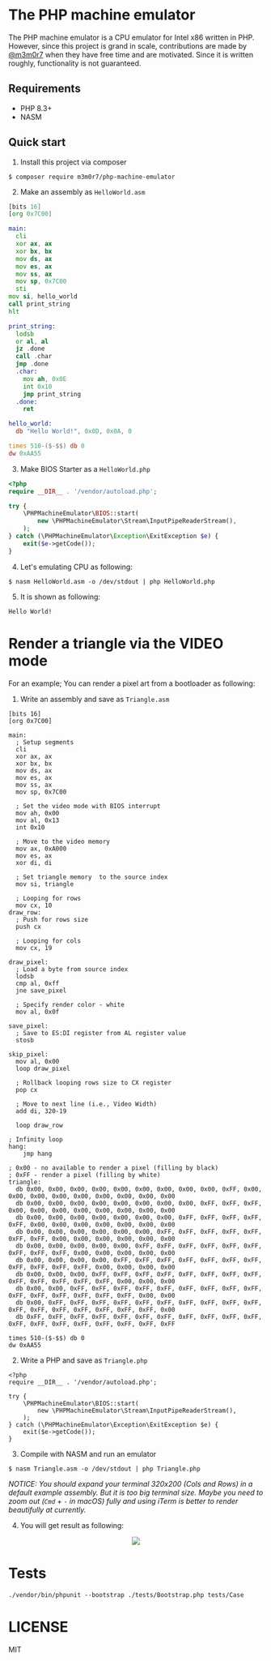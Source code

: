 # The PHP machine emulator

The PHP machine emulator is a CPU emulator for Intel x86 written in PHP.
However, since this project is grand in scale, contributions are made by [@m3m0r7](https://github.com/m3m0r7) when they have free time and are motivated.
Since it is written roughly, functionality is not guaranteed.

## Requirements

- PHP 8.3+
- NASM

## Quick start

1. Install this project via composer
```
$ composer require m3m0r7/php-machine-emulator
```

2. Make an assembly as `HelloWorld.asm`

```asm
[bits 16]
[org 0x7C00]

main:
  cli
  xor ax, ax
  xor bx, bx
  mov ds, ax
  mov es, ax
  mov ss, ax
  mov sp, 0x7C00
  sti
mov si, hello_world
call print_string
hlt

print_string:
  lodsb
  or al, al
  jz .done
  call .char
  jmp .done
  .char:
    mov ah, 0x0E
    int 0x10
    jmp print_string
  .done:
    ret

hello_world:
  db "Hello World!", 0x0D, 0x0A, 0

times 510-($-$$) db 0
dw 0xAA55
```

3. Make BIOS Starter as a `HelloWorld.php`

```php
<?php
require __DIR__ . '/vendor/autoload.php';

try {
    \PHPMachineEmulator\BIOS::start(
        new \PHPMachineEmulator\Stream\InputPipeReaderStream(),
    );
} catch (\PHPMachineEmulator\Exception\ExitException $e) {
    exit($e->getCode());
}
```

4. Let's emulating CPU as following:

```
$ nasm HelloWorld.asm -o /dev/stdout | php HelloWorld.php
```

5. It is shown as following:

```
Hello World!
```

# Render a triangle via the VIDEO mode

For an example; You can render a pixel art from a bootloader as following:

1. Write an assembly and save as `Triangle.asm`

```
[bits 16]
[org 0x7C00]

main:
  ; Setup segments
  cli
  xor ax, ax
  xor bx, bx
  mov ds, ax
  mov es, ax
  mov ss, ax
  mov sp, 0x7C00

  ; Set the video mode with BIOS interrupt
  mov ah, 0x00
  mov al, 0x13
  int 0x10

  ; Move to the video memory
  mov ax, 0xA000
  mov es, ax
  xor di, di

  ; Set triangle memory  to the source index
  mov si, triangle

  ; Looping for rows
  mov cx, 10
draw_row:
  ; Push for rows size
  push cx

  ; Looping for cols
  mov cx, 19

draw_pixel:
  ; Load a byte from source index
  lodsb
  cmp al, 0xff
  jne save_pixel

  ; Specify render color - white
  mov al, 0x0f

save_pixel:
  ; Save to ES:DI register from AL register value
  stosb

skip_pixel:
  mov al, 0x00
  loop draw_pixel

  ; Rollback looping rows size to CX register
  pop cx

  ; Move to next line (i.e., Video Width)
  add di, 320-19

  loop draw_row

; Infinity loop
hang:
    jmp hang

; 0x00 - no available to render a pixel (filling by black)
; 0xFF - render a pixel (filling by white)
triangle:
  db 0x00, 0x00, 0x00, 0x00, 0x00, 0x00, 0x00, 0x00, 0x00, 0xFF, 0x00, 0x00, 0x00, 0x00, 0x00, 0x00, 0x00, 0x00, 0x00
  db 0x00, 0x00, 0x00, 0x00, 0x00, 0x00, 0x00, 0x00, 0xFF, 0xFF, 0xFF, 0x00, 0x00, 0x00, 0x00, 0x00, 0x00, 0x00, 0x00
  db 0x00, 0x00, 0x00, 0x00, 0x00, 0x00, 0x00, 0xFF, 0xFF, 0xFF, 0xFF, 0xFF, 0x00, 0x00, 0x00, 0x00, 0x00, 0x00, 0x00
  db 0x00, 0x00, 0x00, 0x00, 0x00, 0x00, 0xFF, 0xFF, 0xFF, 0xFF, 0xFF, 0xFF, 0xFF, 0x00, 0x00, 0x00, 0x00, 0x00, 0x00
  db 0x00, 0x00, 0x00, 0x00, 0x00, 0xFF, 0xFF, 0xFF, 0xFF, 0xFF, 0xFF, 0xFF, 0xFF, 0xFF, 0x00, 0x00, 0x00, 0x00, 0x00
  db 0x00, 0x00, 0x00, 0x00, 0xFF, 0xFF, 0xFF, 0xFF, 0xFF, 0xFF, 0xFF, 0xFF, 0xFF, 0xFF, 0xFF, 0x00, 0x00, 0x00, 0x00
  db 0x00, 0x00, 0x00, 0xFF, 0xFF, 0xFF, 0xFF, 0xFF, 0xFF, 0xFF, 0xFF, 0xFF, 0xFF, 0xFF, 0xFF, 0xFF, 0x00, 0x00, 0x00
  db 0x00, 0x00, 0xFF, 0xFF, 0xFF, 0xFF, 0xFF, 0xFF, 0xFF, 0xFF, 0xFF, 0xFF, 0xFF, 0xFF, 0xFF, 0xFF, 0xFF, 0x00, 0x00
  db 0x00, 0xFF, 0xFF, 0xFF, 0xFF, 0xFF, 0xFF, 0xFF, 0xFF, 0xFF, 0xFF, 0xFF, 0xFF, 0xFF, 0xFF, 0xFF, 0xFF, 0xFF, 0x00
  db 0xFF, 0xFF, 0xFF, 0xFF, 0xFF, 0xFF, 0xFF, 0xFF, 0xFF, 0xFF, 0xFF, 0xFF, 0xFF, 0xFF, 0xFF, 0xFF, 0xFF, 0xFF, 0xFF

times 510-($-$$) db 0
dw 0xAA55
```

2. Write a PHP and save as `Triangle.php`

```
<?php
require __DIR__ . '/vendor/autoload.php';

try {
    \PHPMachineEmulator\BIOS::start(
        new \PHPMachineEmulator\Stream\InputPipeReaderStream(),
    );
} catch (\PHPMachineEmulator\Exception\ExitException $e) {
    exit($e->getCode());
}
```

3. Compile with NASM and run an emulator

```
$ nasm Triangle.asm -o /dev/stdout | php Triangle.php
```

_NOTICE: You should expand your terminal 320x200 (Cols and Rows) in a default example assembly._
_But it is too big terminal size. Maybe you need to zoom out (`Cmd` + `-` in macOS) fully and using iTerm is better to render beautifully at currently._


4. You will get result as following:
<p align="center">
  <img src="./doc/demo2.png">
</p>

# Tests

```
./vendor/bin/phpunit --bootstrap ./tests/Bootstrap.php tests/Case
```

# LICENSE
MIT
